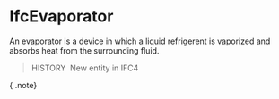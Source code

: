 IfcEvaporator
=============

An evaporator is a device in which a liquid refrigerent is vaporized and absorbs heat from the surrounding fluid.

> HISTORY&nbsp; New entity in IFC4

{ .note}
>
